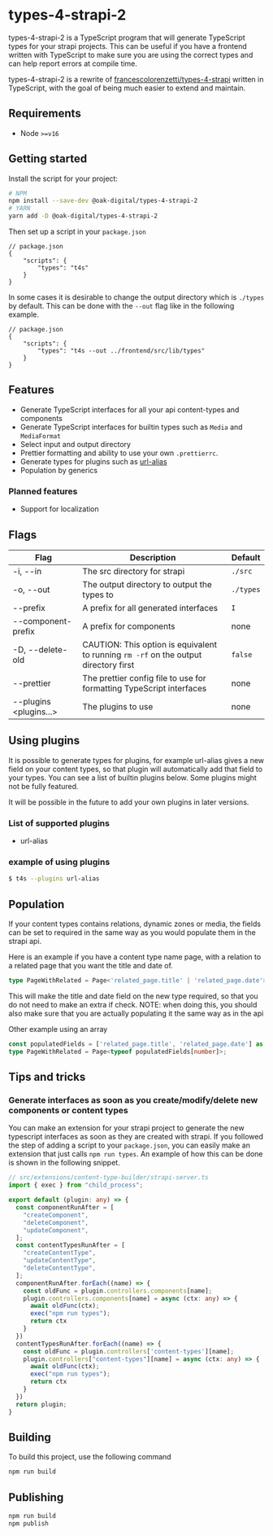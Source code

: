 # types-4-strapi-2

types-4-strapi-2 is a TypeScript program that will generate TypeScript types for your strapi projects.
This can be useful if you have a frontend written with TypeScript to make sure you are using the correct types and can help report errors at compile time.

types-4-strapi-2 is a rewrite of [francescolorenzetti/types-4-strapi](https://github.com/francescolorenzetti/types-4-strapi) written in TypeScript, with the goal of being much easier to extend and maintain.

## Requirements

* Node `>=v16`

## Getting started

Install the script for your project:

```bash
# NPM
npm install --save-dev @oak-digital/types-4-strapi-2
# YARN
yarn add -D @oak-digital/types-4-strapi-2
```

Then set up a script in your `package.json`

```jsonc
// package.json
{
    "scripts": {
        "types": "t4s"
    }
}
```

In some cases it is desirable to change the output directory which is `./types` by default.
This can be done with the `--out` flag like in the following example.

```jsonc
// package.json
{
    "scripts": {
        "types": "t4s --out ../frontend/src/lib/types"
    }
}
```

## Features

* Generate TypeScript interfaces for all your api content-types and components
* Generate TypeScript interfaces for builtin types such as `Media` and `MediaFormat`
* Select input and output directory
* Prettier formatting and ability to use your own `.prettierrc`.
* Generate types for plugins such as [url-alias](https://github.com/strapi-community/strapi-plugin-url-alias)
* Population by generics

### Planned features

* Support for localization

## Flags

| **Flag**                    | **Description**                                                                      | **Default** |
|-----------------------------|--------------------------------------------------------------------------------------|-------------|
| -i, --in <dir>              | The src directory for strapi                                                         | `./src`     |
| -o, --out <dir>             | The output directory to output the types to                                          | `./types`   |
| --prefix <prefix>           | A prefix for all generated interfaces                                                | `I`         |
| --component-prefix <prefix> | A prefix for components                                                              | none        |
| -D, --delete-old            | CAUTION: This option is equivalent to running `rm -rf` on the output directory first | `false`     |
| --prettier <file>           | The prettier config file to use for formatting TypeScript interfaces                 | none        |
| --plugins <plugins...>      | The plugins to use                                                                   | none        |

## Using plugins

It is possible to generate types for plugins, for example url-alias gives a new field on your content types, so that plugin will automatically add that field to your types.
You can see a list of builtin plugins below.
Some plugins might not be fully featured.

It will be possible in the future to add your own plugins in later versions.

### List of supported plugins

* url-alias

### example of using plugins

```bash
$ t4s --plugins url-alias
```

## Population

If your content types contains relations, dynamic zones or media, the fields can be set to required in the same way as you would populate them in the strapi api.

Here is an example if you have a content type name page, with a relation to a related page that you want the title and date of.

```typescript
type PageWithRelated = Page<'related_page.title' | 'related_page.date'>
```

This will make the title and date field on the new type required, so that you do not need to make an extra if check.
NOTE: when doing this, you should also make sure that you are actually populating it the same way as in the api

Other example using an array

```typescript
const populatedFields = ['related_page.title', 'related_page.date'] as const; // as const is important
type PageWithRelated = Page<typeof populatedFields[number]>;
```

## Tips and tricks

### Generate interfaces as soon as you create/modify/delete new components or content types

You can make an extension for your strapi project to generate the new typescript interfaces as soon as they are created with strapi.
If you followed the step of adding a script to your `package.json`, you can easily make an extension that just calls `npm run types`.
An example of how this can be done is shown in the following snippet.

```typescript
// src/extensions/content-type-builder/strapi-server.ts
import { exec } from "child_process";

export default (plugin: any) => {
  const componentRunAfter = [
    "createComponent",
    "deleteComponent",
    "updateComponent",
  ];
  const contentTypesRunAfter = [
    "createContentType",
    "updateContentType",
    "deleteContentType",
  ];
  componentRunAfter.forEach((name) => {
    const oldFunc = plugin.controllers.components[name];
    plugin.controllers.components[name] = async (ctx: any) => {
      await oldFunc(ctx);
      exec("npm run types");
      return ctx
    }
  })
  contentTypesRunAfter.forEach((name) => {
    const oldFunc = plugin.controllers['content-types'][name];
    plugin.controllers["content-types"][name] = async (ctx: any) => {
      await oldFunc(ctx);
      exec("npm run types");
      return ctx
    }
  })
  return plugin;
}
```

## Building

To build this project, use the following command

```bash
npm run build
```

## Publishing

```bash
npm run build
npm publish
```
